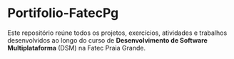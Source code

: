 # Portifolio-FatecPg
Este repositório reúne todos os projetos, exercícios, atividades e trabalhos desenvolvidos ao longo do curso de **Desenvolvimento de Software Multiplataforma** (DSM) na Fatec Praia Grande.
